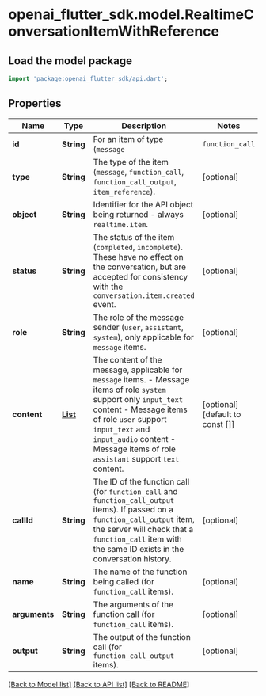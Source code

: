 # openai_flutter_sdk.model.RealtimeConversationItemWithReference

## Load the model package
```dart
import 'package:openai_flutter_sdk/api.dart';
```

## Properties
Name | Type | Description | Notes
------------ | ------------- | ------------- | -------------
**id** | **String** | For an item of type (`message` | `function_call` | `function_call_output`) this field allows the client to assign the unique ID of the item. It is not required because the server will generate one if not provided.  For an item of type `item_reference`, this field is required and is a reference to any item that has previously existed in the conversation.  | [optional] 
**type** | **String** | The type of the item (`message`, `function_call`, `function_call_output`, `item_reference`).  | [optional] 
**object** | **String** | Identifier for the API object being returned - always `realtime.item`.  | [optional] 
**status** | **String** | The status of the item (`completed`, `incomplete`). These have no effect  on the conversation, but are accepted for consistency with the  `conversation.item.created` event.  | [optional] 
**role** | **String** | The role of the message sender (`user`, `assistant`, `system`), only  applicable for `message` items.  | [optional] 
**content** | [**List<RealtimeConversationItemContentInner>**](RealtimeConversationItemContentInner.md) | The content of the message, applicable for `message` items.  - Message items of role `system` support only `input_text` content - Message items of role `user` support `input_text` and `input_audio`    content - Message items of role `assistant` support `text` content.  | [optional] [default to const []]
**callId** | **String** | The ID of the function call (for `function_call` and  `function_call_output` items). If passed on a `function_call_output`  item, the server will check that a `function_call` item with the same  ID exists in the conversation history.  | [optional] 
**name** | **String** | The name of the function being called (for `function_call` items).  | [optional] 
**arguments** | **String** | The arguments of the function call (for `function_call` items).  | [optional] 
**output** | **String** | The output of the function call (for `function_call_output` items).  | [optional] 

[[Back to Model list]](../README.md#documentation-for-models) [[Back to API list]](../README.md#documentation-for-api-endpoints) [[Back to README]](../README.md)



